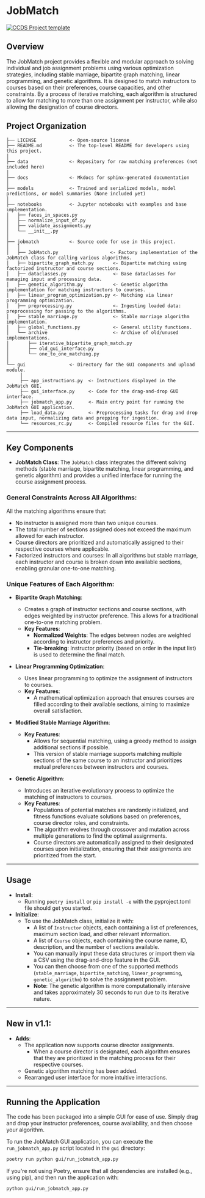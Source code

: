# JobMatch

[![CCDS Project template](https://img.shields.io/badge/CCDS-Project%20template-328F97?logo=cookiecutter)](https://cookiecutter-data-science.drivendata.org/)

## Overview

The JobMatch project provides a flexible and modular approach to solving individual and job assignment problems using various optimization strategies, including stable marriage, bipartite graph matching, linear programming, and genetic algorithms. It is designed to match instructors to courses based on their preferences, course capacities, and other constraints. By a process of iterative matching, each algorithm is structured to allow for matching to more than one assignment per instructor, while also allowing the designation of course directors.

## Project Organization

```
├── LICENSE            <- Open-source license
├── README.md          <- The top-level README for developers using this project.
│
├── data               <- Repository for raw matching preferences (not included here)
│
├── docs               <- Mkdocs for sphinx-generated documentation
│
├── models             <- Trained and serialized models, model predictions, or model summaries (None included yet)
│
├── notebooks          <- Jupyter notebooks with examples and base implementation.
│   ├── faces_in_spaces.py
│   ├── normalize_input_df.py
│   ├── validate_assignments.py
│   └── __init__.py
│
├── jobmatch           <- Source code for use in this project.
│   │
│   ├── JobMatch.py                   <- Factory implementation of the JobMatch class for calling various algorithms.
│   ├── bipartite_graph_match.py       <- Bipartite matching using factorized instructor and course sections.
│   ├── dataclasses.py                 <- Base dataclasses for managing input and processing data.
│   ├── genetic_algorithm.py           <- Genetic algorithm implementation for matching instructors to courses.
│   ├── linear_program_optimization.py <- Matching via linear programming optimization.
│   ├── preprocessing.py               <- Ingesting loaded data: preprocessing for passing to the algorithms.
│   ├── stable_marriage.py             <- Stable marriage algorithm implementation.
│   ├── global_functions.py            <- General utility functions.
│   └── archive                        <- Archive of old/unused implementations.
│       ├── iterative_bipartite_graph_match.py
│       ├── old_gui_interface.py
│       └── one_to_one_matching.py
│
└── gui                <- Directory for the GUI components and upload module.
     │
     ├── app_instructions.py  <- Instructions displayed in the JobMatch GUI.
     ├── gui_interface.py     <- Code for the drag-and-drop GUI interface.
     ├── jobmatch_app.py      <- Main entry point for running the JobMatch GUI application.
     ├── load_data.py         <- Preprocessing tasks for drag and drop data input, normalizing data and prepping for ingestion.
     └── resources_rc.py      <- Compiled resource files for the GUI.

```

--------
## Key Components

- **JobMatch Class**: The `JobMatch` class integrates the different solving methods (stable marriage, bipartite matching, linear programming, and genetic algorithm) and provides a unified interface for running the course assignment process.

### General Constraints Across All Algorithms:
All the matching algorithms ensure that:
- No instructor is assigned more than two unique courses.
- The total number of sections assigned does not exceed the maximum allowed for each instructor.
- Course directors are prioritized and automatically assigned to their respective courses where applicable.
- Factorized instructors and courses: In all algorithms but stable marriage, each instructor and course is broken down into available sections, enabling granular one-to-one matching.

### Unique Features of Each Algorithm:

- **Bipartite Graph Matching**:
    - Creates a graph of instructor sections and course sections, with edges weighted by instructor preference. This allows for a traditional one-to-one matching problem.
    - **Key Features**:
      - **Normalized Weights**: The edges between nodes are weighted according to instructor preferences and priority.
      - **Tie-breaking**: Instructor priority (based on order in the input list) is used to determine the final match.

- **Linear Programming Optimization**:
    - Uses linear programming to optimize the assignment of instructors to courses.
    - **Key Features**:
      - A mathematical optimization approach that ensures courses are filled according to their available sections, aiming to maximize overall satisfaction.

- **Modified Stable Marriage Algorithm**:
    - **Key Features**:
      - Allows for sequential matching, using a greedy method to assign additional sections if possible.
      - This version of stable marriage supports matching multiple sections of the same course to an instructor and prioritizes mutual preferences between instructors and courses.

- **Genetic Algorithm**:
    - Introduces an iterative evolutionary process to optimize the matching of instructors to courses.
    - **Key Features**:
      - Populations of potential matches are randomly initialized, and fitness functions evaluate solutions based on preferences, course director roles, and constraints.
      - The algorithm evolves through crossover and mutation across multiple generations to find the optimal assignments.
      - Course directors are automatically assigned to their designated courses upon initialization, ensuring that their assignments are prioritized from the start.

--------
## Usage
- **Install**:
  - Running `poetry install` or `pip install -e` with the pyproject.toml file should get you started.
- **Initialize**:
  - To use the JobMatch class, initialize it with:
    - A list of `Instructor` objects, each containing a list of preferences, maximum section load, and other relevant information.
    - A list of `Course` objects, each containing the course name, ID, description, and the number of sections available.
    - You can manually input these data structures or import them via a CSV using the drag-and-drop feature in the GUI.
    - You can then choose from one of the supported methods (`stable_marriage`, `bipartite_matching`, `linear_programming`, `genetic_algorithm`) to solve the assignment problem.
    - **Note**: The genetic algorithm is more computationally intensive and takes approximately 30 seconds to run due to its iterative nature.
  
--------
## New in v1.1:
- **Adds**:
    - The application now supports course director assignments.
      - When a course director is designated, each algorithm ensures that they are prioritized in the matching process for their respective courses.
    - Genetic algorithm matching has been added.
    - Rearranged user interface for more intuitive interactions.

--------
## Running the Application

The code has been packaged into a simple GUI for ease of use. Simply drag and drop your instructor preferences, course availability, and then choose your algorithm.

To run the JobMatch GUI application, you can execute the `run_jobmatch_app.py` script located in the `gui` directory:

```bash
poetry run python gui/run_jobmatch_app.py
```

If you're not using Poetry, ensure that all dependencies are installed (e.g., using pip), and then run the application with:

```bash
python gui/run_jobmatch_app.py
```
